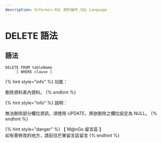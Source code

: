 ```yaml
---
description: Informix-4GL 資料操作_SQL Language
---
```


# DELETE 語法

## 語法

```inform7
DELETE FROM tableName
     [ WHERE clause ]
```

{% hint style="info" %}
功能：

刪除資料表內資料。
{% endhint %}

{% hint style="info" %}
說明：

無法刪除部分欄位資訊，須使用 UPDATE，將欲刪除之欄位設定為 NULL。
{% endhint %}

{% hint style="danger" %}
【 M@nGo 留言區 】\
如有需修改的地方，請前往芒果留言區留言
{% endhint %}
